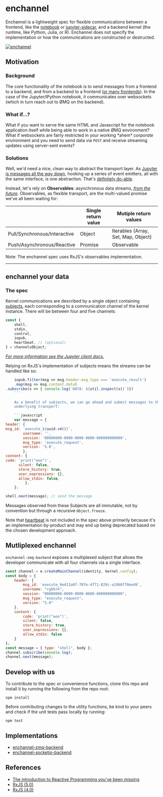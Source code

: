 # enchannel

Enchannel is a lightweight spec for flexible communications between a
frontend, like the [notebook](https://github.com/jupyter/notebook) or
[jupyter-sidecar](https://github.com/nteract/jupyter-sidecar), and a backend
kernel (the runtime, like Python, Julia, or R).  Enchannel does not specify
the implementation or how the communications are constructed or destructed.

[![enchannel](https://cloud.githubusercontent.com/assets/836375/12282043/b19bb16e-b960-11e5-8661-ce2111ec0417.png)](https://cloud.githubusercontent.com/assets/836375/12282043/b19bb16e-b960-11e5-8661-ce2111ec0417.png)

## Motivation

### Background
The core functionality of the notebook is to send messages from a frontend to
a backend, and from a backend to a frontend ([or many
        frontends](https://github.com/nteract/jupyter-sidecar)). In the case of the
Jupyter/IPython notebook, it communicates over websockets (which in turn reach
        out to ØMQ on the backend).

### What if...?
What if you want to serve the same HTML and Javascript for the notebook
application itself while being able to work in a native ØMQ environment? What
if websockets are fairly restricted in your working \*ahem\* *corporate*
environment and you need to send data via `POST` and receive streaming updates
using server-sent events?

### Solutions
Well, we'd need a nice, clean way to abstract the transport layer. As [Jupyter
is messages all the way
down](http://jupyter-client.readthedocs.org/en/latest/messaging.html), hooking
up a series of event emitters, all with the same interface, is one
abstraction. That's [definitely
do-able](https://github.com/nteract/jupyter-transport-wrapper).

Instead, let's rely on **Observables**: asynchronous data streams, [*from the
future*](https://zenparsing.github.io/es-observable/). Observables, as
flexible transport, are the multi-valued promise we've all been waiting for:

|                              | Single return value | Mutiple return values                  |
| ---------------------------- | ------------------- | -------------------------------------- |
| Pull/Synchronous/Interactive | Object              | Iterables (Array, Set, Map, Object) |
| Push/Asynchronous/Reactive   | Promise             | Observable                             |

Note: The enchannel spec uses RxJS's observables implementation.

---

## **enchannel** your data

### The spec
Kernel communications are described by a single object containing
[subjects](https://github.com/Reactive-Extensions/RxJS/blob/master/doc/gettingstarted/subjects.md),
each corresponding to a communication channel of the kernel instance.  There will
be between four and five channels:

```js
const {
    shell,
    stdin,
    control,
    iopub,
    heartbeat, // (optional)
} = channelsObject;  
```

*[For more information see the Jupyter client docs.](http://jupyter-client.readthedocs.org/en/latest/messaging.html)*

Relying on RxJS's implementation of subjects means the streams can be handled
like so:

```javascript
    iopub.filter(msg => msg.header.msg_type === 'execute_result')
    .map(msg => msg.content.data)
.subscribe(x => { console.log(`DATA: ${util.inspect(x)}`)})
    ```

    As a benefit of subjects, we can go ahead and submit messages to the
    underlying transport:

    ```javascript
    var message = {
header: {
msg_id: `execute_${uuid.v4()}`,
        username: '',
        session: '00000000-0000-0000-0000-000000000000',
        msg_type: 'execute_request',
        version: '5.0',
        },
content: {
code: 'print("woo")',
      silent: false,
      store_history: true,
      user_expressions: {},
      allow_stdin: false,
         },
    };

shell.next(message); // send the message
```

Messages observed from these Subjects are all immutable, not by convention but
through a recursive `Object.freeze`.

Note that
[heartbeat](http://jupyter-client.readthedocs.org/en/latest/messaging.html#heartbeat-for-kernels)
is not included in the spec above primarily because it's an implementation
by-product and may end up being deprecated based on the chosen development
approach.

## Mutliplexed enchannel
`enchannel-zmq-backend` exposes a multiplexed subject that allows the developer
communicate with all four channels via a single interface.

```javascript
const channel = e.createMainChannel(identity, kernel.config);
const body = {
    header: {
        msg_id: `execute_9ed11a0f-707e-4f71-829c-a19b8ff8eed8`,
        username: "rgbkrk",
        session: "00000000-0000-0000-0000-000000000000",
        msg_type: "execute_request",
        version: "5.0"
    },
    content: {
        code: 'print("woo")',
        silent: false,
        store_history: true,
        user_expressions: {},
        allow_stdin: false
    }
};
const message = { type: "shell", body };
channel.subscribe(console.log);
channel.next(message);
```

## Develop with us

To contribute to the spec or convenience functions, clone this repo and
install it by running the following from the repo root:

```
npm install
```

Before contributing changes to the utility functions, be kind to your peers
and check if the unit tests pass locally by running:

```
npm test
```

## Implementations

* [enchannel-zmq-backend](https://github.com/nteract/enchannel-zmq-backend)
* [enchannel-socketio-backend](https://github.com/nteract/enchannel-socketio-backend)

## References

* [The introduction to Reactive Programming you've been missing](https://gist.github.com/staltz/868e7e9bc2a7b8c1f754)
* [RxJS (5.0)](https://github.com/ReactiveX/RxJS)
* [RxJS (4.0)](https://github.com/Reactive-Extensions/RxJS)
